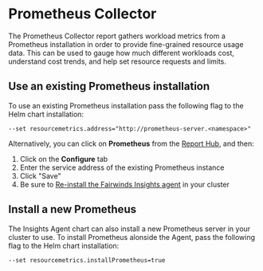 # Prometheus Collector

The Prometheus Collector report gathers workload metrics from a Prometheus installation
in order to provide fine-grained resource usage data. This can be used to gauge how much
different workloads cost, understand cost trends, and help set resource requests and limits.

## Use an existing Prometheus installation
To use an existing Prometheus installation pass the following flag to the Helm chart installation:
```
--set resourcemetrics.address="http://prometheus-server.<namespace>"
```

Alternatively, you can click on **Prometheus** from the [Report Hub](/run/agent/report-hub/), and then:
1. Click on the **Configure** tab
2. Enter the service address of the existing Prometheus instance
3. Click "Save"
4. Be sure to [Re-install the Fairwinds Insights agent](/run/agent/installation/) in your cluster

## Install a new Prometheus
The Insights Agent chart can also install a new Prometheus server in your cluster to use.
To install Prometheus alonside the Agent, pass the following flag to the Helm chart installation:
```
--set resourcemetrics.installPrometheus=true
```
